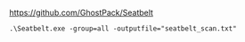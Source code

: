 
https://github.com/GhostPack/Seatbelt

```
.\Seatbelt.exe -group=all -outputfile="seatbelt_scan.txt"
```